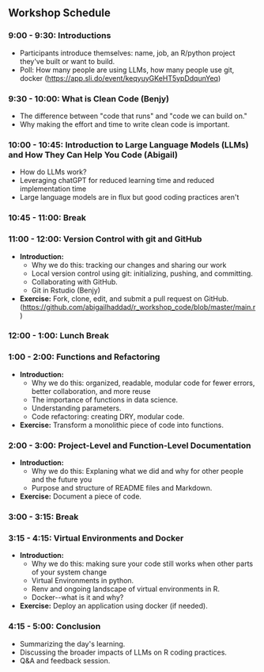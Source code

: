 ## Workshop Schedule

### 9:00 - 9:30: Introductions
- Participants introduce themselves: name, job, an R/python project they've built or want to build.
- Poll: How many people are using LLMs, how many people use git, docker (https://app.sli.do/event/keqyuyGKeHT5ypDdqunYeq)

### 9:30 - 10:00: What is Clean Code (Benjy)

- The difference between "code that runs" and "code we can build on."
- Why making the effort and time to write clean code is important.

### 10:00 - 10:45: Introduction to Large Language Models (LLMs) and How They Can Help You Code (Abigail)
- How do LLMs work?
- Leveraging chatGPT for reduced learning time and reduced implementation time
- Large language models are in flux but good coding practices aren't

### 10:45 - 11:00: Break

### 11:00 - 12:00: Version Control with git and GitHub
- **Introduction:** 
  - Why we do this: tracking our changes and sharing our work
  - Local version control using git: initializing, pushing, and committing.
  - Collaborating with GitHub.
  - Git in Rstudio (Benjy)
- **Exercise:** Fork, clone, edit, and submit a pull request on GitHub. (https://github.com/abigailhaddad/r_workshop_code/blob/master/main.r)

### 12:00 - 1:00: Lunch Break

### 1:00 - 2:00: Functions and Refactoring
- **Introduction:** 
  - Why we do this: organized, readable, modular code for fewer errors, better collaboration, and more reuse
  - The importance of functions in data science.
  - Understanding parameters.
  - Code refactoring: creating DRY, modular code.
- **Exercise:** Transform a monolithic piece of code into functions.

### 2:00 - 3:00: Project-Level and Function-Level Documentation
- **Introduction:** 
  - Why we do this: Explaning what we did and why for other people and the future you
  - Purpose and structure of README files and Markdown.
- **Exercise:** Document a piece of code.

 ### 3:00 - 3:15: Break

### 3:15 - 4:15: Virtual Environments and Docker
- **Introduction:** 
  - Why we do this: making sure your code still works when other parts of your system change 
  - Virtual Environments in python. 
  - Renv and ongoing landscape of virtual environments in R.
  - Docker--what is it and why?
- **Exercise:** Deploy an application using docker (if needed). 

### 4:15 - 5:00: Conclusion
- Summarizing the day's learning.
- Discussing the broader impacts of LLMs on R coding practices.
- Q&A and feedback session.
